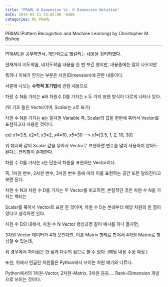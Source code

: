 ```yaml
---
title: "PR&ML N Dimension Vs. D Dimension Notation"
date: 2019-03-11 23:02:00 -0400
categories: ML PR&ML
---
```



PR&ML(Pattern Recognition and Machine Learning) by Christopher M. Bishop
_____________________________


PR&ML을 공부하면서, 개인적으로 헷갈리는 내용을 정리하였다.

현재까지 지도학습, 비지도학습 내용을 한 번 보긴 했지만, 내용중에는 많이 나오지만

특히나 이해가 안가는 부분은 차원(Dimension)에 관한 내용이다.



서론에 나오는 **수학적 표기법**에 관한 내용으로

차원 수 N을 가지는 **x**와 차원수 D를 가지는 x 두 가지 표현 방식이 다르게 나타나 있다.

(위 기호 들은 Vector이며, Scalar는 *x*로 표기)



차원 수 N을 가지는 **x**는 일차원 Variable 즉, Scalar의 값을 한번에 묶어서 Vector로 표현하고자 사용한 것이다.

ex) *x*1=3.5, *x*2=1, *x*3=2, *x*4=10, *x*5=30 ㅡ> x1=[3.5, 1, 2, 10, 30]

위 예시와 같이 Scalar 값을  묶어서 Vector로 표현하면 변수를 많이 사용하지 않아도 된다는 편리함이 존재한다.



차원 수 D를 가지는 x는 단순히 차원을 표현하는 Vector이다.

즉, 1차원 변수, 2차원 변수, 3차원 변수 등에 따라 이를 표현하는 공간 또한 달라진다고 보면 된다.



차원 수 N과 차원 수 D를 가지는 두 Vector를 비교하면, 본질적인 것은 차원 수 N을 가지는 벡터는

Scalar를 묶어서 Vector로 표현 한 것이며, 차원 수 D는 본래부터 해당 차원의 한 점이었다고 생각하면 된다.



차원 수 D의 대해서, 차원 수 N Vector 형성과정 같이 예시를 하나 들자면,

3차원 Vector 데이터가 4개 모인다면, 이를 Matrix 형태로 합쳐서 4차원 Matrix로 형성할 수 있는데,

위 경우에서 차이점은 한 점과 다수의 점으로 볼 수 있다. (해당 내용 수정 예정.)



또한, 위에서 언급한 차원들은 Python에서 쓰이는 차원 얘기와 다르다.

Python에서의 1차원-Vector, 2차원-Matrix, 3차원 등등.... Rank=Dimension 개념으로 쓰이는 것이다.
